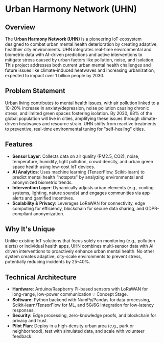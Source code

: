 # Urban Harmony Network (UHN)

## Overview

The **Urban Harmony Network (UHN)** is a pioneering IoT ecosystem designed to combat urban mental health deterioration by creating adaptive, healthier city environments. UHN integrates real-time environmental and biometric data with AI-driven predictions and active interventions to mitigate stress caused by urban factors like pollution, noise, and isolation. This project addresses both current urban mental health challenges and future issues like climate-induced heatwaves and increasing urbanization, expected to impact over 1 billion people by 2030.

## Problem Statement

Urban living contributes to mental health issues, with air pollution linked to a 10-20% increase in anxiety/depression, noise pollution causing chronic stress, and limited green spaces fostering isolation. By 2030, 68% of the global population will live in cities, amplifying these issues through climate-driven heatwaves and resource strain. UHN shifts from reactive treatments to preventive, real-time environmental tuning for "self-healing" cities.

## Features

- **Sensor Layer**: Collects data on air quality (PM2.5, CO2), noise, temperature, humidity, light pollution, crowd density, and urban green space health using low-cost IoT devices.
- **AI Analytics**: Uses machine learning (TensorFlow, Scikit-learn) to predict mental health "hotspots" by analyzing environmental and anonymized biometric trends.
- **Intervention Layer**: Dynamically adjusts urban elements (e.g., cooling systems, lighting, nature sounds) and engages communities via app alerts and gamified incentives.
- **Scalability & Privacy**: Leverages LoRaWAN for connectivity, edge computing for efficiency, blockchain for secure data sharing, and GDPR-compliant anonymization.

## Why It's Unique

Unlike existing IoT solutions that focus solely on monitoring (e.g., pollution alerts) or individual health apps, UHN combines multi-sensor data with AI-driven interventions to proactively enhance urban mental health. No other system creates adaptive, city-scale environments to prevent stress, potentially reducing incidents by 25-40%.

## Technical Architecture

- **Hardware**: Arduino/Raspberry Pi-based sensors with LoRaWAN for long-range, low-power communication 💡 Concept Stage.
- **Software**: Python backend with NumPy/Pandas for data processing, Scikit-learn/TensorFlow for ML, and 5G/6G integration for low-latency responses.
- **Security**: Edge processing, zero-knowledge proofs, and blockchain for privacy and trust.
- **Pilot Plan**: Deploy in a high-density urban area (e.g., park or neighborhood), test with simulated data, and scale with volunteer feedback.

